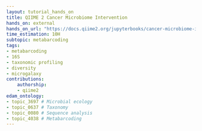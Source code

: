 ```yaml
---
layout: tutorial_hands_on
title: QIIME 2 Cancer Microbiome Intervention 
hands_on: external
hands_on_url: "https://docs.qiime2.org/jupyterbooks/cancer-microbiome-intervention-tutorial/index.html#"
time_estimation: 10H
subtopic: metabarcoding
tags:
- metabarcoding
- 16S
- taxonomic profiling
- diversity
- microgalaxy
contributions:
    authorship:
    - qiime2
edam_ontology:
- topic_3697 # Microbial ecology
- topic_0637 # Taxonomy
- topic_0080 # Sequence analysis
- topic_4038 # Metabarcoding
---
```

